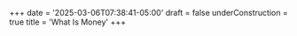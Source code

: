 +++
date = '2025-03-06T07:38:41-05:00'
draft = false
underConstruction = true
title = 'What Is Money'
+++
